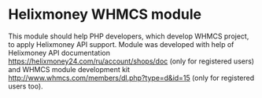 # Helixmoney WHMCS module
This module should help PHP developers, which develop WHMCS project, to apply Helixmoney API support.
Module was developed with help of Helixmoney API documentation https://helixmoney24.com/ru/account/shops/doc (only for registered users) and
WHMCS module development kit http://www.whmcs.com/members/dl.php?type=d&id=15 (only for registered users too).
